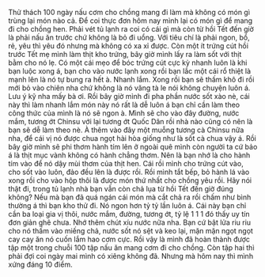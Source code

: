 Thử thách 100 ngày nấu cơm cho chồng mang đi làm mà không có món gì trùng lại món nào cả. Để coi thực đơn hôm nay mình lại có món gì để mang đi cho chồng hen. Phải vét tủ lạnh ra coi có cái gì mà còn từ hồi Tết đến giờ là phải nấu ăn trước chứ không là bỏ đi uổng. Với tiêu chí là phải ngon, bổ, rẻ, yêu thì yêu đó nhưng mà không có xa xỉ được. Còn một ít trứng cút hồi trước Tết mẹ mình làm thịt kho trứng, bây giờ mình lấy ra làm sốt với thịt bằm cho nó lẹ. Có một cái mẹo để bóc trứng cút cực kỳ nhanh luôn là khi bạn luộc xong á, bạn cho vào nước lạnh xong rồi bạn lắc một cái rổ thiệt là mạnh lên là nó tự bung ra hết à. Nhanh lắm. Xong rồi bạn sẽ thấm khô đi rồi mới bỏ vào chiên nha chứ không là nó văng tà le nói không chuyện luôn á. Lưu ý kỹ nha mấy bà ơi. Rồi bây giờ mình đi pha phần nước sốt xào nè, cái này thì làm nhanh lắm món này nó rất là dễ luôn á bạn chỉ cần làm theo công thức của mình là nó sẽ ngon à. Mình sẽ cho vào đây đường, nước mắm, tương ớt Chinsu với lại tương ớt Quốc Dân rồi nhà nào cũng có nên là bạn sẽ dễ làm theo nè. À thêm vào đây một muỗng tương cà Chinsu nữa nha, để cái vị nó được chua ngọt hài hòa giống như là sốt cà chua vậy á. Rồi bây giờ mình sẽ phi thơm hành tím lên ở ngoài quê mình còn người ta cứ bảo á là thịt mục vành không có hành chẳng thơm. Nên là bạn nhớ là cho hành tím vào để nó dậy mùi thơm của thịt hen. Cái rồi mình cho trứng cút vào, cho sốt vào luôn, đảo đều lên là được rồi. Rồi mình tắt bếp, bỏ hành lá vào xong rồi cho vào hộp thôi là được món thứ nhất cho chồng yêu rồi. Hãy nói thật đi, trong tủ lạnh nhà bạn vẫn còn chả lụa từ hồi Tết đến giờ đúng không? Nếu mà bạn đã quá ngán cái món mà cắt chả ra rồi chấm như bình thường á thì bạn kho thử đi. Nó ngon hơn tỷ tỷ lần luôn á. Cái này bạn chỉ cần ba loại gia vị thôi, nước mắm, đường, tương ớt, tỷ lệ 1 1 1 đó thấy uy tín đơn giản ghê chưa. Nhớ thêm chút xíu nước nữa nha. Bạn cứ bật lửa riu riu cho nó thấm vào miếng chả, nước sốt nó sệt và keo lại, mặn mặn ngọt ngọt cay cay ăn nó cuốn lắm hao cơm cực. Rồi vậy là mình đã hoàn thành được tập một trong chuỗi 100 tập nấu ăn mang cơm đi cho chồng. Còn tập hai thì phải đợi coi ngày mai mình có xiêng không đã. Nhưng mà hôm nay thì mình xứng đáng 10 điểm.